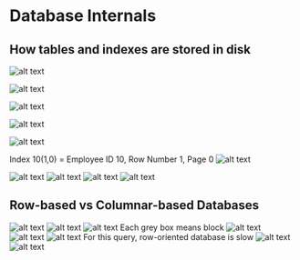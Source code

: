 
# Database Internals

## How tables and indexes are stored in disk

![alt text](../images/di1.png "")

![alt text](../images/di2.png "")

![alt text](../images/di3.png "")

![alt text](../images/di4.png "")

![alt text](../images/di5.png "")

Index 10(1,0) = Employee ID 10, Row Number 1, Page 0
![alt text](../images/di6.png "")

![alt text](../images/di7.png "")
![alt text](../images/di8.png "")
![alt text](../images/di9.png "")
![alt text](../images/di10.png "")

## Row-based vs Columnar-based Databases

![alt text](../images/di11.png "")
![alt text](../images/di12.png "")
![alt text](../images/di13.png "")
Each grey box means block
![alt text](../images/di14.png "")
![alt text](../images/di15.png "")
![alt text](../images/di16.png "")
For this query, row-oriented database is slow
![alt text](../images/di17.png "")
![alt text](../images/di18.png "")







